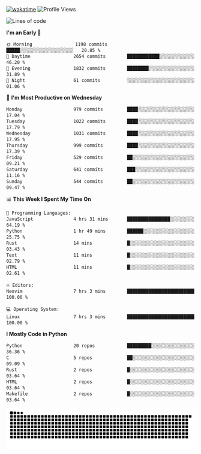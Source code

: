 [![wakatime](https://wakatime.com/badge/user/b920b284-3cde-4cd4-b72e-f7f22d050b16.svg)](https://wakatime.com/@b920b284-3cde-4cd4-b72e-f7f22d050b16)
![Profile Views](http://img.shields.io/badge/Profile%20Views-4586-blue)
<!--START_SECTION:waka-->
![Lines of code](https://img.shields.io/badge/From%20Hello%20World%20I%27ve%20Written-5.2%20million%20lines%20of%20code-blue)

**I'm an Early 🐤** 

```text
🌞 Morning                1198 commits        █████░░░░░░░░░░░░░░░░░░░░   20.85 % 
🌆 Daytime                2654 commits        ████████████░░░░░░░░░░░░░   46.20 % 
🌃 Evening                1832 commits        ████████░░░░░░░░░░░░░░░░░   31.89 % 
🌙 Night                  61 commits          ░░░░░░░░░░░░░░░░░░░░░░░░░   01.06 % 
```
📅 **I'm Most Productive on Wednesday** 

```text
Monday                   979 commits         ████░░░░░░░░░░░░░░░░░░░░░   17.04 % 
Tuesday                  1022 commits        ████░░░░░░░░░░░░░░░░░░░░░   17.79 % 
Wednesday                1031 commits        ████░░░░░░░░░░░░░░░░░░░░░   17.95 % 
Thursday                 999 commits         ████░░░░░░░░░░░░░░░░░░░░░   17.39 % 
Friday                   529 commits         ██░░░░░░░░░░░░░░░░░░░░░░░   09.21 % 
Saturday                 641 commits         ███░░░░░░░░░░░░░░░░░░░░░░   11.16 % 
Sunday                   544 commits         ██░░░░░░░░░░░░░░░░░░░░░░░   09.47 % 
```


📊 **This Week I Spent My Time On** 

```text
💬 Programming Languages: 
JavaScript               4 hrs 31 mins       ████████████████░░░░░░░░░   64.19 % 
Python                   1 hr 49 mins        ██████░░░░░░░░░░░░░░░░░░░   25.75 % 
Rust                     14 mins             █░░░░░░░░░░░░░░░░░░░░░░░░   03.43 % 
Text                     11 mins             █░░░░░░░░░░░░░░░░░░░░░░░░   02.79 % 
HTML                     11 mins             █░░░░░░░░░░░░░░░░░░░░░░░░   02.61 % 

🔥 Editors: 
Neovim                   7 hrs 3 mins        █████████████████████████   100.00 % 

💻 Operating System: 
Linux                    7 hrs 3 mins        █████████████████████████   100.00 % 
```

**I Mostly Code in Python** 

```text
Python                   20 repos            █████████░░░░░░░░░░░░░░░░   36.36 % 
C                        5 repos             ██░░░░░░░░░░░░░░░░░░░░░░░   09.09 % 
Rust                     2 repos             █░░░░░░░░░░░░░░░░░░░░░░░░   03.64 % 
HTML                     2 repos             █░░░░░░░░░░░░░░░░░░░░░░░░   03.64 % 
Makefile                 2 repos             █░░░░░░░░░░░░░░░░░░░░░░░░   03.64 % 
```




<!--END_SECTION:waka-->
![Snake animation](https://raw.githubusercontent.com/timmypidashev/timmypidashev/main/commits.svg)
